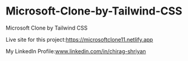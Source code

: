 # Microsoft-Clone-by-Tailwind-CSS
Microsoft Clone by Tailwind CSS

Live site for this project:https://microsoftclone11.netlify.app

My LinkedIn Profile:www.linkedin.com/in/chirag-shriyan
